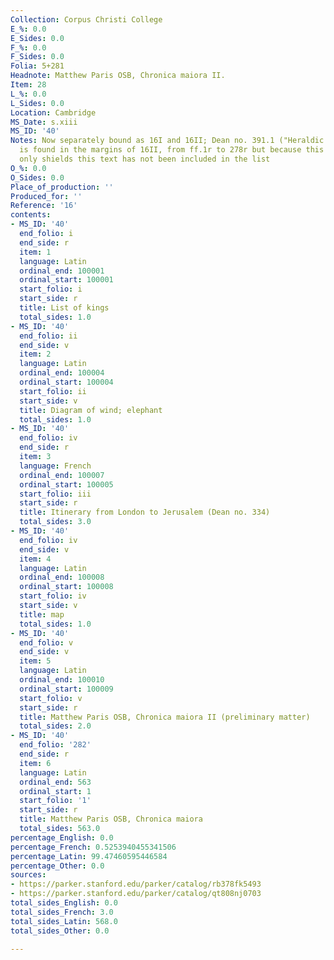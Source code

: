 ```yaml
---
Collection: Corpus Christi College
E_%: 0.0
E_Sides: 0.0
F_%: 0.0
F_Sides: 0.0
Folia: 5+281
Headnote: Matthew Paris OSB, Chronica maiora II.
Item: 28
L_%: 0.0
L_Sides: 0.0
Location: Cambridge
MS_Date: s.xiii
MS_ID: '40'
Notes: Now separately bound as 16I and 16II; Dean no. 391.1 ("Heraldic Rolls of Arms")
  is found in the margins of 16II, from ff.1r to 278r but because this version has
  only shields this text has not been included in the list
O_%: 0.0
O_Sides: 0.0
Place_of_production: ''
Produced_for: ''
Reference: '16'
contents:
- MS_ID: '40'
  end_folio: i
  end_side: r
  item: 1
  language: Latin
  ordinal_end: 100001
  ordinal_start: 100001
  start_folio: i
  start_side: r
  title: List of kings
  total_sides: 1.0
- MS_ID: '40'
  end_folio: ii
  end_side: v
  item: 2
  language: Latin
  ordinal_end: 100004
  ordinal_start: 100004
  start_folio: ii
  start_side: v
  title: Diagram of wind; elephant
  total_sides: 1.0
- MS_ID: '40'
  end_folio: iv
  end_side: r
  item: 3
  language: French
  ordinal_end: 100007
  ordinal_start: 100005
  start_folio: iii
  start_side: r
  title: Itinerary from London to Jerusalem (Dean no. 334)
  total_sides: 3.0
- MS_ID: '40'
  end_folio: iv
  end_side: v
  item: 4
  language: Latin
  ordinal_end: 100008
  ordinal_start: 100008
  start_folio: iv
  start_side: v
  title: map
  total_sides: 1.0
- MS_ID: '40'
  end_folio: v
  end_side: v
  item: 5
  language: Latin
  ordinal_end: 100010
  ordinal_start: 100009
  start_folio: v
  start_side: r
  title: Matthew Paris OSB, Chronica maiora II (preliminary matter)
  total_sides: 2.0
- MS_ID: '40'
  end_folio: '282'
  end_side: r
  item: 6
  language: Latin
  ordinal_end: 563
  ordinal_start: 1
  start_folio: '1'
  start_side: r
  title: Matthew Paris OSB, Chronica maiora
  total_sides: 563.0
percentage_English: 0.0
percentage_French: 0.5253940455341506
percentage_Latin: 99.47460595446584
percentage_Other: 0.0
sources:
- https://parker.stanford.edu/parker/catalog/rb378fk5493
- https://parker.stanford.edu/parker/catalog/qt808nj0703
total_sides_English: 0.0
total_sides_French: 3.0
total_sides_Latin: 568.0
total_sides_Other: 0.0

---
```

